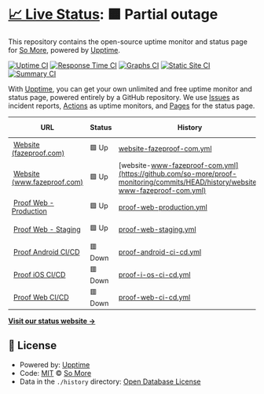 # [📈 Live Status](https://status.fazeproof.com): <!--live status--> **🟧 Partial outage**

This repository contains the open-source uptime monitor and status page for [So More](https://status.fazeproof.com), powered by [Upptime](https://github.com/upptime/upptime).

[![Uptime CI](https://github.com/so-more/proof-monitoring/workflows/Uptime%20CI/badge.svg)](https://github.com/so-more/proof-monitoring/actions?query=workflow%3A%22Uptime+CI%22)
[![Response Time CI](https://github.com/so-more/proof-monitoring/workflows/Response%20Time%20CI/badge.svg)](https://github.com/so-more/proof-monitoring/actions?query=workflow%3A%22Response+Time+CI%22)
[![Graphs CI](https://github.com/so-more/proof-monitoring/workflows/Graphs%20CI/badge.svg)](https://github.com/so-more/proof-monitoring/actions?query=workflow%3A%22Graphs+CI%22)
[![Static Site CI](https://github.com/so-more/proof-monitoring/workflows/Static%20Site%20CI/badge.svg)](https://github.com/so-more/proof-monitoring/actions?query=workflow%3A%22Static+Site+CI%22)
[![Summary CI](https://github.com/so-more/proof-monitoring/workflows/Summary%20CI/badge.svg)](https://github.com/so-more/proof-monitoring/actions?query=workflow%3A%22Summary+CI%22)

With [Upptime](https://upptime.js.org), you can get your own unlimited and free uptime monitor and status page, powered entirely by a GitHub repository. We use [Issues](https://github.com/so-more/proof-monitoring/issues) as incident reports, [Actions](https://github.com/so-more/proof-monitoring/actions) as uptime monitors, and [Pages](https://status.fazeproof.com) for the status page.

<!--start: status pages-->
<!-- This summary is generated by Upptime (https://github.com/upptime/upptime) -->
<!-- Do not edit this manually, your changes will be overwritten -->
<!-- prettier-ignore -->
| URL | Status | History | Response Time | Uptime |
| --- | ------ | ------- | ------------- | ------ |
| <img alt="" src="https://icons.duckduckgo.com/ip3/fazeproof.com.ico" height="13"> [Website (fazeproof.com)](https://fazeproof.com) | 🟩 Up | [website-fazeproof-com.yml](https://github.com/so-more/proof-monitoring/commits/HEAD/history/website-fazeproof-com.yml) | <details><summary><img alt="Response time graph" src="./graphs/website-fazeproof-com/response-time-week.png" height="20"> 481ms</summary><br><a href="https://status.fazeproof.com/history/website-fazeproof-com"><img alt="Response time 481" src="https://img.shields.io/endpoint?url=https%3A%2F%2Fraw.githubusercontent.com%2Fso-more%2Fproof-monitoring%2FHEAD%2Fapi%2Fwebsite-fazeproof-com%2Fresponse-time.json"></a><br><a href="https://status.fazeproof.com/history/website-fazeproof-com"><img alt="24-hour response time 481" src="https://img.shields.io/endpoint?url=https%3A%2F%2Fraw.githubusercontent.com%2Fso-more%2Fproof-monitoring%2FHEAD%2Fapi%2Fwebsite-fazeproof-com%2Fresponse-time-day.json"></a><br><a href="https://status.fazeproof.com/history/website-fazeproof-com"><img alt="7-day response time 481" src="https://img.shields.io/endpoint?url=https%3A%2F%2Fraw.githubusercontent.com%2Fso-more%2Fproof-monitoring%2FHEAD%2Fapi%2Fwebsite-fazeproof-com%2Fresponse-time-week.json"></a><br><a href="https://status.fazeproof.com/history/website-fazeproof-com"><img alt="30-day response time 481" src="https://img.shields.io/endpoint?url=https%3A%2F%2Fraw.githubusercontent.com%2Fso-more%2Fproof-monitoring%2FHEAD%2Fapi%2Fwebsite-fazeproof-com%2Fresponse-time-month.json"></a><br><a href="https://status.fazeproof.com/history/website-fazeproof-com"><img alt="1-year response time 481" src="https://img.shields.io/endpoint?url=https%3A%2F%2Fraw.githubusercontent.com%2Fso-more%2Fproof-monitoring%2FHEAD%2Fapi%2Fwebsite-fazeproof-com%2Fresponse-time-year.json"></a></details> | <details><summary><a href="https://status.fazeproof.com/history/website-fazeproof-com">1.06%</a></summary><a href="https://status.fazeproof.com/history/website-fazeproof-com"><img alt="All-time uptime 1.06%" src="https://img.shields.io/endpoint?url=https%3A%2F%2Fraw.githubusercontent.com%2Fso-more%2Fproof-monitoring%2FHEAD%2Fapi%2Fwebsite-fazeproof-com%2Fuptime.json"></a><br><a href="https://status.fazeproof.com/history/website-fazeproof-com"><img alt="24-hour uptime 1.06%" src="https://img.shields.io/endpoint?url=https%3A%2F%2Fraw.githubusercontent.com%2Fso-more%2Fproof-monitoring%2FHEAD%2Fapi%2Fwebsite-fazeproof-com%2Fuptime-day.json"></a><br><a href="https://status.fazeproof.com/history/website-fazeproof-com"><img alt="7-day uptime 1.06%" src="https://img.shields.io/endpoint?url=https%3A%2F%2Fraw.githubusercontent.com%2Fso-more%2Fproof-monitoring%2FHEAD%2Fapi%2Fwebsite-fazeproof-com%2Fuptime-week.json"></a><br><a href="https://status.fazeproof.com/history/website-fazeproof-com"><img alt="30-day uptime 1.06%" src="https://img.shields.io/endpoint?url=https%3A%2F%2Fraw.githubusercontent.com%2Fso-more%2Fproof-monitoring%2FHEAD%2Fapi%2Fwebsite-fazeproof-com%2Fuptime-month.json"></a><br><a href="https://status.fazeproof.com/history/website-fazeproof-com"><img alt="1-year uptime 1.06%" src="https://img.shields.io/endpoint?url=https%3A%2F%2Fraw.githubusercontent.com%2Fso-more%2Fproof-monitoring%2FHEAD%2Fapi%2Fwebsite-fazeproof-com%2Fuptime-year.json"></a></details>
| <img alt="" src="https://icons.duckduckgo.com/ip3/www.fazeproof.com.ico" height="13"> [Website (www.fazeproof.com)](https://www.fazeproof.com) | 🟩 Up | [website-www-fazeproof-com.yml](https://github.com/so-more/proof-monitoring/commits/HEAD/history/website-www-fazeproof-com.yml) | <details><summary><img alt="Response time graph" src="./graphs/website-www-fazeproof-com/response-time-week.png" height="20"> 235ms</summary><br><a href="https://status.fazeproof.com/history/website-www-fazeproof-com"><img alt="Response time 235" src="https://img.shields.io/endpoint?url=https%3A%2F%2Fraw.githubusercontent.com%2Fso-more%2Fproof-monitoring%2FHEAD%2Fapi%2Fwebsite-www-fazeproof-com%2Fresponse-time.json"></a><br><a href="https://status.fazeproof.com/history/website-www-fazeproof-com"><img alt="24-hour response time 235" src="https://img.shields.io/endpoint?url=https%3A%2F%2Fraw.githubusercontent.com%2Fso-more%2Fproof-monitoring%2FHEAD%2Fapi%2Fwebsite-www-fazeproof-com%2Fresponse-time-day.json"></a><br><a href="https://status.fazeproof.com/history/website-www-fazeproof-com"><img alt="7-day response time 235" src="https://img.shields.io/endpoint?url=https%3A%2F%2Fraw.githubusercontent.com%2Fso-more%2Fproof-monitoring%2FHEAD%2Fapi%2Fwebsite-www-fazeproof-com%2Fresponse-time-week.json"></a><br><a href="https://status.fazeproof.com/history/website-www-fazeproof-com"><img alt="30-day response time 235" src="https://img.shields.io/endpoint?url=https%3A%2F%2Fraw.githubusercontent.com%2Fso-more%2Fproof-monitoring%2FHEAD%2Fapi%2Fwebsite-www-fazeproof-com%2Fresponse-time-month.json"></a><br><a href="https://status.fazeproof.com/history/website-www-fazeproof-com"><img alt="1-year response time 235" src="https://img.shields.io/endpoint?url=https%3A%2F%2Fraw.githubusercontent.com%2Fso-more%2Fproof-monitoring%2FHEAD%2Fapi%2Fwebsite-www-fazeproof-com%2Fresponse-time-year.json"></a></details> | <details><summary><a href="https://status.fazeproof.com/history/website-www-fazeproof-com">100.00%</a></summary><a href="https://status.fazeproof.com/history/website-www-fazeproof-com"><img alt="All-time uptime 100.00%" src="https://img.shields.io/endpoint?url=https%3A%2F%2Fraw.githubusercontent.com%2Fso-more%2Fproof-monitoring%2FHEAD%2Fapi%2Fwebsite-www-fazeproof-com%2Fuptime.json"></a><br><a href="https://status.fazeproof.com/history/website-www-fazeproof-com"><img alt="24-hour uptime 100.00%" src="https://img.shields.io/endpoint?url=https%3A%2F%2Fraw.githubusercontent.com%2Fso-more%2Fproof-monitoring%2FHEAD%2Fapi%2Fwebsite-www-fazeproof-com%2Fuptime-day.json"></a><br><a href="https://status.fazeproof.com/history/website-www-fazeproof-com"><img alt="7-day uptime 100.00%" src="https://img.shields.io/endpoint?url=https%3A%2F%2Fraw.githubusercontent.com%2Fso-more%2Fproof-monitoring%2FHEAD%2Fapi%2Fwebsite-www-fazeproof-com%2Fuptime-week.json"></a><br><a href="https://status.fazeproof.com/history/website-www-fazeproof-com"><img alt="30-day uptime 100.00%" src="https://img.shields.io/endpoint?url=https%3A%2F%2Fraw.githubusercontent.com%2Fso-more%2Fproof-monitoring%2FHEAD%2Fapi%2Fwebsite-www-fazeproof-com%2Fuptime-month.json"></a><br><a href="https://status.fazeproof.com/history/website-www-fazeproof-com"><img alt="1-year uptime 100.00%" src="https://img.shields.io/endpoint?url=https%3A%2F%2Fraw.githubusercontent.com%2Fso-more%2Fproof-monitoring%2FHEAD%2Fapi%2Fwebsite-www-fazeproof-com%2Fuptime-year.json"></a></details>
| <img alt="" src="https://icons.duckduckgo.com/ip3/app.fazeproof.com.ico" height="13"> [Proof Web - Production](https://app.fazeproof.com) | 🟩 Up | [proof-web-production.yml](https://github.com/so-more/proof-monitoring/commits/HEAD/history/proof-web-production.yml) | <details><summary><img alt="Response time graph" src="./graphs/proof-web-production/response-time-week.png" height="20"> 297ms</summary><br><a href="https://status.fazeproof.com/history/proof-web-production"><img alt="Response time 297" src="https://img.shields.io/endpoint?url=https%3A%2F%2Fraw.githubusercontent.com%2Fso-more%2Fproof-monitoring%2FHEAD%2Fapi%2Fproof-web-production%2Fresponse-time.json"></a><br><a href="https://status.fazeproof.com/history/proof-web-production"><img alt="24-hour response time 297" src="https://img.shields.io/endpoint?url=https%3A%2F%2Fraw.githubusercontent.com%2Fso-more%2Fproof-monitoring%2FHEAD%2Fapi%2Fproof-web-production%2Fresponse-time-day.json"></a><br><a href="https://status.fazeproof.com/history/proof-web-production"><img alt="7-day response time 297" src="https://img.shields.io/endpoint?url=https%3A%2F%2Fraw.githubusercontent.com%2Fso-more%2Fproof-monitoring%2FHEAD%2Fapi%2Fproof-web-production%2Fresponse-time-week.json"></a><br><a href="https://status.fazeproof.com/history/proof-web-production"><img alt="30-day response time 297" src="https://img.shields.io/endpoint?url=https%3A%2F%2Fraw.githubusercontent.com%2Fso-more%2Fproof-monitoring%2FHEAD%2Fapi%2Fproof-web-production%2Fresponse-time-month.json"></a><br><a href="https://status.fazeproof.com/history/proof-web-production"><img alt="1-year response time 297" src="https://img.shields.io/endpoint?url=https%3A%2F%2Fraw.githubusercontent.com%2Fso-more%2Fproof-monitoring%2FHEAD%2Fapi%2Fproof-web-production%2Fresponse-time-year.json"></a></details> | <details><summary><a href="https://status.fazeproof.com/history/proof-web-production">100.00%</a></summary><a href="https://status.fazeproof.com/history/proof-web-production"><img alt="All-time uptime 100.00%" src="https://img.shields.io/endpoint?url=https%3A%2F%2Fraw.githubusercontent.com%2Fso-more%2Fproof-monitoring%2FHEAD%2Fapi%2Fproof-web-production%2Fuptime.json"></a><br><a href="https://status.fazeproof.com/history/proof-web-production"><img alt="24-hour uptime 100.00%" src="https://img.shields.io/endpoint?url=https%3A%2F%2Fraw.githubusercontent.com%2Fso-more%2Fproof-monitoring%2FHEAD%2Fapi%2Fproof-web-production%2Fuptime-day.json"></a><br><a href="https://status.fazeproof.com/history/proof-web-production"><img alt="7-day uptime 100.00%" src="https://img.shields.io/endpoint?url=https%3A%2F%2Fraw.githubusercontent.com%2Fso-more%2Fproof-monitoring%2FHEAD%2Fapi%2Fproof-web-production%2Fuptime-week.json"></a><br><a href="https://status.fazeproof.com/history/proof-web-production"><img alt="30-day uptime 100.00%" src="https://img.shields.io/endpoint?url=https%3A%2F%2Fraw.githubusercontent.com%2Fso-more%2Fproof-monitoring%2FHEAD%2Fapi%2Fproof-web-production%2Fuptime-month.json"></a><br><a href="https://status.fazeproof.com/history/proof-web-production"><img alt="1-year uptime 100.00%" src="https://img.shields.io/endpoint?url=https%3A%2F%2Fraw.githubusercontent.com%2Fso-more%2Fproof-monitoring%2FHEAD%2Fapi%2Fproof-web-production%2Fuptime-year.json"></a></details>
| <img alt="" src="https://icons.duckduckgo.com/ip3/test.fazeproof.com.ico" height="13"> [Proof Web - Staging](https://test.fazeproof.com) | 🟩 Up | [proof-web-staging.yml](https://github.com/so-more/proof-monitoring/commits/HEAD/history/proof-web-staging.yml) | <details><summary><img alt="Response time graph" src="./graphs/proof-web-staging/response-time-week.png" height="20"> 152ms</summary><br><a href="https://status.fazeproof.com/history/proof-web-staging"><img alt="Response time 152" src="https://img.shields.io/endpoint?url=https%3A%2F%2Fraw.githubusercontent.com%2Fso-more%2Fproof-monitoring%2FHEAD%2Fapi%2Fproof-web-staging%2Fresponse-time.json"></a><br><a href="https://status.fazeproof.com/history/proof-web-staging"><img alt="24-hour response time 152" src="https://img.shields.io/endpoint?url=https%3A%2F%2Fraw.githubusercontent.com%2Fso-more%2Fproof-monitoring%2FHEAD%2Fapi%2Fproof-web-staging%2Fresponse-time-day.json"></a><br><a href="https://status.fazeproof.com/history/proof-web-staging"><img alt="7-day response time 152" src="https://img.shields.io/endpoint?url=https%3A%2F%2Fraw.githubusercontent.com%2Fso-more%2Fproof-monitoring%2FHEAD%2Fapi%2Fproof-web-staging%2Fresponse-time-week.json"></a><br><a href="https://status.fazeproof.com/history/proof-web-staging"><img alt="30-day response time 152" src="https://img.shields.io/endpoint?url=https%3A%2F%2Fraw.githubusercontent.com%2Fso-more%2Fproof-monitoring%2FHEAD%2Fapi%2Fproof-web-staging%2Fresponse-time-month.json"></a><br><a href="https://status.fazeproof.com/history/proof-web-staging"><img alt="1-year response time 152" src="https://img.shields.io/endpoint?url=https%3A%2F%2Fraw.githubusercontent.com%2Fso-more%2Fproof-monitoring%2FHEAD%2Fapi%2Fproof-web-staging%2Fresponse-time-year.json"></a></details> | <details><summary><a href="https://status.fazeproof.com/history/proof-web-staging">100.00%</a></summary><a href="https://status.fazeproof.com/history/proof-web-staging"><img alt="All-time uptime 100.00%" src="https://img.shields.io/endpoint?url=https%3A%2F%2Fraw.githubusercontent.com%2Fso-more%2Fproof-monitoring%2FHEAD%2Fapi%2Fproof-web-staging%2Fuptime.json"></a><br><a href="https://status.fazeproof.com/history/proof-web-staging"><img alt="24-hour uptime 100.00%" src="https://img.shields.io/endpoint?url=https%3A%2F%2Fraw.githubusercontent.com%2Fso-more%2Fproof-monitoring%2FHEAD%2Fapi%2Fproof-web-staging%2Fuptime-day.json"></a><br><a href="https://status.fazeproof.com/history/proof-web-staging"><img alt="7-day uptime 100.00%" src="https://img.shields.io/endpoint?url=https%3A%2F%2Fraw.githubusercontent.com%2Fso-more%2Fproof-monitoring%2FHEAD%2Fapi%2Fproof-web-staging%2Fuptime-week.json"></a><br><a href="https://status.fazeproof.com/history/proof-web-staging"><img alt="30-day uptime 100.00%" src="https://img.shields.io/endpoint?url=https%3A%2F%2Fraw.githubusercontent.com%2Fso-more%2Fproof-monitoring%2FHEAD%2Fapi%2Fproof-web-staging%2Fuptime-month.json"></a><br><a href="https://status.fazeproof.com/history/proof-web-staging"><img alt="1-year uptime 100.00%" src="https://img.shields.io/endpoint?url=https%3A%2F%2Fraw.githubusercontent.com%2Fso-more%2Fproof-monitoring%2FHEAD%2Fapi%2Fproof-web-staging%2Fuptime-year.json"></a></details>
| <img alt="" src="https://icons.duckduckgo.com/ip3/wcclrbfbgolsffkzxlay.supabase.co.ico" height="13"> [Proof Android CI/CD](https://wcclrbfbgolsffkzxlay.supabase.co/functions/v1/check-workflow-status?workflow=android) | 🟥 Down | [proof-android-ci-cd.yml](https://github.com/so-more/proof-monitoring/commits/HEAD/history/proof-android-ci-cd.yml) | <details><summary><img alt="Response time graph" src="./graphs/proof-android-ci-cd/response-time-week.png" height="20"> 908ms</summary><br><a href="https://status.fazeproof.com/history/proof-android-ci-cd"><img alt="Response time 908" src="https://img.shields.io/endpoint?url=https%3A%2F%2Fraw.githubusercontent.com%2Fso-more%2Fproof-monitoring%2FHEAD%2Fapi%2Fproof-android-ci-cd%2Fresponse-time.json"></a><br><a href="https://status.fazeproof.com/history/proof-android-ci-cd"><img alt="24-hour response time 908" src="https://img.shields.io/endpoint?url=https%3A%2F%2Fraw.githubusercontent.com%2Fso-more%2Fproof-monitoring%2FHEAD%2Fapi%2Fproof-android-ci-cd%2Fresponse-time-day.json"></a><br><a href="https://status.fazeproof.com/history/proof-android-ci-cd"><img alt="7-day response time 908" src="https://img.shields.io/endpoint?url=https%3A%2F%2Fraw.githubusercontent.com%2Fso-more%2Fproof-monitoring%2FHEAD%2Fapi%2Fproof-android-ci-cd%2Fresponse-time-week.json"></a><br><a href="https://status.fazeproof.com/history/proof-android-ci-cd"><img alt="30-day response time 908" src="https://img.shields.io/endpoint?url=https%3A%2F%2Fraw.githubusercontent.com%2Fso-more%2Fproof-monitoring%2FHEAD%2Fapi%2Fproof-android-ci-cd%2Fresponse-time-month.json"></a><br><a href="https://status.fazeproof.com/history/proof-android-ci-cd"><img alt="1-year response time 908" src="https://img.shields.io/endpoint?url=https%3A%2F%2Fraw.githubusercontent.com%2Fso-more%2Fproof-monitoring%2FHEAD%2Fapi%2Fproof-android-ci-cd%2Fresponse-time-year.json"></a></details> | <details><summary><a href="https://status.fazeproof.com/history/proof-android-ci-cd">0.06%</a></summary><a href="https://status.fazeproof.com/history/proof-android-ci-cd"><img alt="All-time uptime 0.06%" src="https://img.shields.io/endpoint?url=https%3A%2F%2Fraw.githubusercontent.com%2Fso-more%2Fproof-monitoring%2FHEAD%2Fapi%2Fproof-android-ci-cd%2Fuptime.json"></a><br><a href="https://status.fazeproof.com/history/proof-android-ci-cd"><img alt="24-hour uptime 0.06%" src="https://img.shields.io/endpoint?url=https%3A%2F%2Fraw.githubusercontent.com%2Fso-more%2Fproof-monitoring%2FHEAD%2Fapi%2Fproof-android-ci-cd%2Fuptime-day.json"></a><br><a href="https://status.fazeproof.com/history/proof-android-ci-cd"><img alt="7-day uptime 0.06%" src="https://img.shields.io/endpoint?url=https%3A%2F%2Fraw.githubusercontent.com%2Fso-more%2Fproof-monitoring%2FHEAD%2Fapi%2Fproof-android-ci-cd%2Fuptime-week.json"></a><br><a href="https://status.fazeproof.com/history/proof-android-ci-cd"><img alt="30-day uptime 0.06%" src="https://img.shields.io/endpoint?url=https%3A%2F%2Fraw.githubusercontent.com%2Fso-more%2Fproof-monitoring%2FHEAD%2Fapi%2Fproof-android-ci-cd%2Fuptime-month.json"></a><br><a href="https://status.fazeproof.com/history/proof-android-ci-cd"><img alt="1-year uptime 0.06%" src="https://img.shields.io/endpoint?url=https%3A%2F%2Fraw.githubusercontent.com%2Fso-more%2Fproof-monitoring%2FHEAD%2Fapi%2Fproof-android-ci-cd%2Fuptime-year.json"></a></details>
| <img alt="" src="https://icons.duckduckgo.com/ip3/wcclrbfbgolsffkzxlay.supabase.co.ico" height="13"> [Proof iOS CI/CD](https://wcclrbfbgolsffkzxlay.supabase.co/functions/v1/check-workflow-status?workflow=ios) | 🟥 Down | [proof-i-os-ci-cd.yml](https://github.com/so-more/proof-monitoring/commits/HEAD/history/proof-i-os-ci-cd.yml) | <details><summary><img alt="Response time graph" src="./graphs/proof-i-os-ci-cd/response-time-week.png" height="20"> 295ms</summary><br><a href="https://status.fazeproof.com/history/proof-i-os-ci-cd"><img alt="Response time 295" src="https://img.shields.io/endpoint?url=https%3A%2F%2Fraw.githubusercontent.com%2Fso-more%2Fproof-monitoring%2FHEAD%2Fapi%2Fproof-i-os-ci-cd%2Fresponse-time.json"></a><br><a href="https://status.fazeproof.com/history/proof-i-os-ci-cd"><img alt="24-hour response time 295" src="https://img.shields.io/endpoint?url=https%3A%2F%2Fraw.githubusercontent.com%2Fso-more%2Fproof-monitoring%2FHEAD%2Fapi%2Fproof-i-os-ci-cd%2Fresponse-time-day.json"></a><br><a href="https://status.fazeproof.com/history/proof-i-os-ci-cd"><img alt="7-day response time 295" src="https://img.shields.io/endpoint?url=https%3A%2F%2Fraw.githubusercontent.com%2Fso-more%2Fproof-monitoring%2FHEAD%2Fapi%2Fproof-i-os-ci-cd%2Fresponse-time-week.json"></a><br><a href="https://status.fazeproof.com/history/proof-i-os-ci-cd"><img alt="30-day response time 295" src="https://img.shields.io/endpoint?url=https%3A%2F%2Fraw.githubusercontent.com%2Fso-more%2Fproof-monitoring%2FHEAD%2Fapi%2Fproof-i-os-ci-cd%2Fresponse-time-month.json"></a><br><a href="https://status.fazeproof.com/history/proof-i-os-ci-cd"><img alt="1-year response time 295" src="https://img.shields.io/endpoint?url=https%3A%2F%2Fraw.githubusercontent.com%2Fso-more%2Fproof-monitoring%2FHEAD%2Fapi%2Fproof-i-os-ci-cd%2Fresponse-time-year.json"></a></details> | <details><summary><a href="https://status.fazeproof.com/history/proof-i-os-ci-cd">0.08%</a></summary><a href="https://status.fazeproof.com/history/proof-i-os-ci-cd"><img alt="All-time uptime 0.08%" src="https://img.shields.io/endpoint?url=https%3A%2F%2Fraw.githubusercontent.com%2Fso-more%2Fproof-monitoring%2FHEAD%2Fapi%2Fproof-i-os-ci-cd%2Fuptime.json"></a><br><a href="https://status.fazeproof.com/history/proof-i-os-ci-cd"><img alt="24-hour uptime 0.08%" src="https://img.shields.io/endpoint?url=https%3A%2F%2Fraw.githubusercontent.com%2Fso-more%2Fproof-monitoring%2FHEAD%2Fapi%2Fproof-i-os-ci-cd%2Fuptime-day.json"></a><br><a href="https://status.fazeproof.com/history/proof-i-os-ci-cd"><img alt="7-day uptime 0.08%" src="https://img.shields.io/endpoint?url=https%3A%2F%2Fraw.githubusercontent.com%2Fso-more%2Fproof-monitoring%2FHEAD%2Fapi%2Fproof-i-os-ci-cd%2Fuptime-week.json"></a><br><a href="https://status.fazeproof.com/history/proof-i-os-ci-cd"><img alt="30-day uptime 0.08%" src="https://img.shields.io/endpoint?url=https%3A%2F%2Fraw.githubusercontent.com%2Fso-more%2Fproof-monitoring%2FHEAD%2Fapi%2Fproof-i-os-ci-cd%2Fuptime-month.json"></a><br><a href="https://status.fazeproof.com/history/proof-i-os-ci-cd"><img alt="1-year uptime 0.08%" src="https://img.shields.io/endpoint?url=https%3A%2F%2Fraw.githubusercontent.com%2Fso-more%2Fproof-monitoring%2FHEAD%2Fapi%2Fproof-i-os-ci-cd%2Fuptime-year.json"></a></details>
| <img alt="" src="https://icons.duckduckgo.com/ip3/wcclrbfbgolsffkzxlay.supabase.co.ico" height="13"> [Proof Web CI/CD](https://wcclrbfbgolsffkzxlay.supabase.co/functions/v1/check-workflow-status?workflow=web) | 🟥 Down | [proof-web-ci-cd.yml](https://github.com/so-more/proof-monitoring/commits/HEAD/history/proof-web-ci-cd.yml) | <details><summary><img alt="Response time graph" src="./graphs/proof-web-ci-cd/response-time-week.png" height="20"> 229ms</summary><br><a href="https://status.fazeproof.com/history/proof-web-ci-cd"><img alt="Response time 229" src="https://img.shields.io/endpoint?url=https%3A%2F%2Fraw.githubusercontent.com%2Fso-more%2Fproof-monitoring%2FHEAD%2Fapi%2Fproof-web-ci-cd%2Fresponse-time.json"></a><br><a href="https://status.fazeproof.com/history/proof-web-ci-cd"><img alt="24-hour response time 229" src="https://img.shields.io/endpoint?url=https%3A%2F%2Fraw.githubusercontent.com%2Fso-more%2Fproof-monitoring%2FHEAD%2Fapi%2Fproof-web-ci-cd%2Fresponse-time-day.json"></a><br><a href="https://status.fazeproof.com/history/proof-web-ci-cd"><img alt="7-day response time 229" src="https://img.shields.io/endpoint?url=https%3A%2F%2Fraw.githubusercontent.com%2Fso-more%2Fproof-monitoring%2FHEAD%2Fapi%2Fproof-web-ci-cd%2Fresponse-time-week.json"></a><br><a href="https://status.fazeproof.com/history/proof-web-ci-cd"><img alt="30-day response time 229" src="https://img.shields.io/endpoint?url=https%3A%2F%2Fraw.githubusercontent.com%2Fso-more%2Fproof-monitoring%2FHEAD%2Fapi%2Fproof-web-ci-cd%2Fresponse-time-month.json"></a><br><a href="https://status.fazeproof.com/history/proof-web-ci-cd"><img alt="1-year response time 229" src="https://img.shields.io/endpoint?url=https%3A%2F%2Fraw.githubusercontent.com%2Fso-more%2Fproof-monitoring%2FHEAD%2Fapi%2Fproof-web-ci-cd%2Fresponse-time-year.json"></a></details> | <details><summary><a href="https://status.fazeproof.com/history/proof-web-ci-cd">0.06%</a></summary><a href="https://status.fazeproof.com/history/proof-web-ci-cd"><img alt="All-time uptime 0.06%" src="https://img.shields.io/endpoint?url=https%3A%2F%2Fraw.githubusercontent.com%2Fso-more%2Fproof-monitoring%2FHEAD%2Fapi%2Fproof-web-ci-cd%2Fuptime.json"></a><br><a href="https://status.fazeproof.com/history/proof-web-ci-cd"><img alt="24-hour uptime 0.06%" src="https://img.shields.io/endpoint?url=https%3A%2F%2Fraw.githubusercontent.com%2Fso-more%2Fproof-monitoring%2FHEAD%2Fapi%2Fproof-web-ci-cd%2Fuptime-day.json"></a><br><a href="https://status.fazeproof.com/history/proof-web-ci-cd"><img alt="7-day uptime 0.06%" src="https://img.shields.io/endpoint?url=https%3A%2F%2Fraw.githubusercontent.com%2Fso-more%2Fproof-monitoring%2FHEAD%2Fapi%2Fproof-web-ci-cd%2Fuptime-week.json"></a><br><a href="https://status.fazeproof.com/history/proof-web-ci-cd"><img alt="30-day uptime 0.06%" src="https://img.shields.io/endpoint?url=https%3A%2F%2Fraw.githubusercontent.com%2Fso-more%2Fproof-monitoring%2FHEAD%2Fapi%2Fproof-web-ci-cd%2Fuptime-month.json"></a><br><a href="https://status.fazeproof.com/history/proof-web-ci-cd"><img alt="1-year uptime 0.06%" src="https://img.shields.io/endpoint?url=https%3A%2F%2Fraw.githubusercontent.com%2Fso-more%2Fproof-monitoring%2FHEAD%2Fapi%2Fproof-web-ci-cd%2Fuptime-year.json"></a></details>

<!--end: status pages-->

[**Visit our status website →**](https://status.fazeproof.com)

## 📄 License

- Powered by: [Upptime](https://github.com/upptime/upptime)
- Code: [MIT](./LICENSE) © [So More](https://status.fazeproof.com)
- Data in the `./history` directory: [Open Database License](https://opendatacommons.org/licenses/odbl/1-0/)
